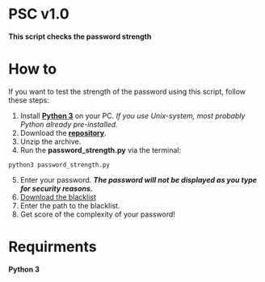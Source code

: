 # PSC v1.0
 **This script checks the password strength**
# How to
If you want to test the strength of the password using this script, follow these steps:
1. Install [**Python 3**](https://www.python.org/) on your PC. *If you use Unix-system, most probably Python already pre-installed.*
2. Download the [**repository**](https://github.com/DjapelZed/6_password_strength/archive/master.zip).
3. Unzip the archive.
4. Run the **password_strength.py** via the terminal:
```
python3 password_strength.py
```
5. Enter your password. ***The password will not be displayed as you type for security reasons.***
6. [Download the blacklist](https://raw.githubusercontent.com/danielmiessler/SecLists/master/Passwords/10k_most_common.txt)
7. Enter the path to the blacklist.
8. Get score of the complexity of your password!

# Requirments
**Python 3**